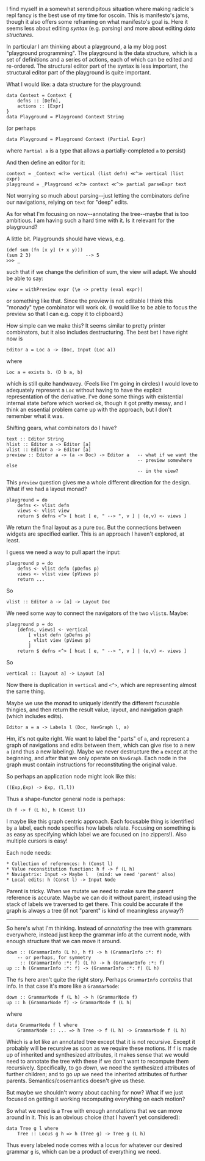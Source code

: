 I find myself in a somewhat serendipitous situation where making radicle's repl
fancy is the best use of my time for oscoin.  This is manifesto's jams, though
it also offers some reframing on what manifesto's goal is.  Here it seems less
about editing *syntax* (e.g. parsing) and more about editing *data structures*.

In particular I am thinking about a playground, a la my blog post "playground
programming".  The playground is the data structure, which is a set of
definitions and a series of actions, each of which can be edited and re-ordered.
The structural editor part of the syntax is less important, the structural
editor part of the playground is quite important.

What I would like: a data structure for the playground:

    data Context = Context {
        defns :: [Defn],
        actions :: [Expr]
    }
    data Playground = Playground Context String

(or perhaps

    data Playground = Playground Context (Partial Expr)

where `Partial a` is a type that allows a partially-completed `a` to persist)

And then define an editor for it:

    context = _Context ≪?≫ vertical (list defn) ≪^≫ vertical (list expr)
    playground = _Playground ≪?≫ context ≪^≫ partial parseExpr text

Not worrying so much about parsing--just letting the combinators define our
navigations, relying on `text` for "deep" edits.

As for what I'm focusing on now--annotating the tree--maybe that is too
ambitious.  I am having such a hard time with it.  Is it relevant for the
playground?

A little bit.  Playgrounds should have views, e.g.

    (def sum (fn [x y] (+ x y)))
    (sum 2 3)                    --> 5
    >>> _

such that if we change the definition of sum, the view will adapt.  We should be
able to say:

    view = withPreview expr (\e -> pretty (eval expr))

or something like that.  Since the preview is not editable I think this "monady"
type combinator will work ok.  (I would like to be able to focus the preview so
that I can e.g. copy it to clipboard.)

How simple can we make this?  It seems similar to pretty printer combinators,
but it also includes destructuring.  The best bet I have right now is

    Editor a = Loc a -> (Doc, Input (Loc a))

where

    Loc a = exists b. (D b a, b)

which is still quite handwavey.  (Feels like I'm going in circles)  I would love
to adequately represent a `Loc` without having to have the explicit
representation of the derivative.  I've done some things with existential
internal state before which worked ok, though it got pretty messy, and I think
an essential problem came up with the approach, but I don't remember what it
was.

Shifting gears, what combinators do I have?

    text :: Editor String
    hlist :: Editor a -> Editor [a]
    vlist :: Editor a -> Editor [a]
    preview :: Editor a -> (a -> Doc) -> Editor a   -- what if we want the
                                                    -- preview somewhere else
                                                    -- in the view?

This `preview` question gives me a whole different direction for the design.
What if we had a layout monad?

    playground = do
        defns <- vlist defn
        views <- vlist view
        return $ defns <^> [ hcat [ e, " --> ", v ] | (e,v) <- views ]

We return the final layout as a pure `Doc`.  But the connections between widgets
are specified earlier.  This is an approach I haven't explored, at least.

I guess we need a way to pull apart the input:

    playground p = do
        defns <- vlist defn (pDefns p)
        views <- vlist view (pViews p)
        return ...

So

    vlist :: Editor a -> [a] -> Layout Doc

We need some way to connect the navigators of the two `vlist`s.  Maybe:

    playground p = do
        [defns, views] <- vertical
            [ vlist defn (pDefns p)
            , vlist view (pViews p)
            ]
        return $ defns <^> [ hcat [ e, " --> ", v ] | (e,v) <- views ]

So

    vertical :: [Layout a] -> Layout [a]

Now there is duplication in `vertical` and `<^>`, which are representing almost
the same thing.

Maybe we use the monad to uniquely identify the different focusable thingies,
and then return the result value, layout, and navigation graph (which includes
edits).

    Editor a = a -> Labels l (Doc, NavGraph l, a)

Hm, it's not quite right.  We want to label the "parts" of `a`, and represent a
graph of navigations and edits between them, which can give rise to a new `a`
(and thus a new labeling).  Maybe we never destructure the `a` except at the
beginning, and after that we only operate on `NavGraph`.  Each node in the graph
must contain instructions for reconstituting the original value.

So perhaps an application node might look like this:

    ((Exp,Exp) -> Exp, (l,l))

Thus a shape-functor general node is perhaps:

    (h f -> f (L h), h (Const l))

I maybe like this graph centric approach.  Each focusable thing is identified by
a label, each node specifies how labels relate.  Focusing on something is as
easy as specifying which label we are focused on (no zippers!).  Also multiple
cursors is easy!

Each node needs:

    * Collection of references: h (Const l)
    * Value reconstitution function: h f -> f (L h)
    * Navigatrix: Input -> Maybe l   (mind: we need 'parent' also)
    * Local edits: h (Const l) -> Input Node

Parent is tricky.  When we mutate we need to make sure the parent reference is
accurate.  Maybe we can do it without parent, instead using the stack of labels
we traversed to get there.  This could be accurate if the graph is always a
tree (if not "parent" is kind of meaningless anyway?)

----

So here's what I'm thinking.  Instead of *annotating* the tree with grammars
everywhere, instead just keep the grammar info at the current node, with enough
structure that we can move it around.  

    down :: (GrammarInfo (L h), h f) -> h (GrammarInfo :*: f)
        -- or perhaps, for symmetry
         :: (GrammarInfo :*: f) (L h) -> h (GrammarInfo :*: f)
    up :: h (GrammarInfo :*: f) -> (GrammarInfo :*: f) (L h)

The `f`s here aren't quite the right story.  Perhaps `GrammarInfo`
*contains* that info.  In that case it's more like a `GrammarNode`:

    down :: GrammarNode f (L h) -> h (GrammarNode f)
    up :: h (GrammarNode f) -> GrammarNode f (L h)

where

    data GrammarNode f l where
        GrammarNode :: ... => h Tree -> f (L h) -> GrammarNode f (L h)

Which is a lot like an annotated tree except that it is not recursive.  Except
it probably will be recursive as soon as we require these motions.  If `f` is
made up of inherited and synthesized attributes, it makes sense that we would
need to annotate the tree with these if we don't want to recompute them
recursively.  Specifically, to go *down*, we need the synthesized attributes of
further children; and to go *up* we need the inherited attributes of further
parents.  Semantics/cosemantics doesn't give us these.

But maybe we shouldn't worry about caching for now?  What if we just focused on
getting it working recomputing everything on each motion?

So what we need is a `Tree` with enough annotations that we can move around in
it.  This is an obvious choice (that I haven't yet considered):

    data Tree g l where
        Tree :: Locus g h => h (Tree g) -> Tree g (L h)

Thus every labeled node comes with a locus for whatever our desired grammar `g`
is, which can be a product of everything we need. 

